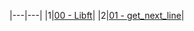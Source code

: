|---|---|
|1|[00 - Libft](https://github.com/ekdud0529/Libft)|
|2|[01 - get_next_line](https://github.com/ekdud0529/get_next_line)|
